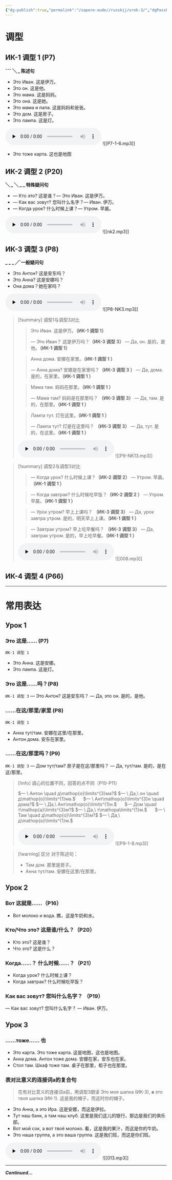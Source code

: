 ```yaml
---
{"dg-publish":true,"permalink":"/sapere-aude//russkij/urok-3/","dgPassFrontmatter":true}
---
```


# 调型
## ИК-1 调型 1 (P7)

**¯¯¯ ╲ _ 陈述句**

- Это Иван. 这是伊万。
- Это он. 这是他。
- Это мама. 这是妈妈。
- Это она. 这是她。
- Это мама и папа. 这是妈妈和爸爸。
- Это дом. 这是房子。
- Это лампа. 这是灯。

<audio id="audio" controls="" preload="none"><source id="mp3" src="https://huangyahui.com/img/user/TARDIS/Assets/2023/P7-1-6.mp3"></audio>
![[P7-1-6.mp3]]

- Это тоже карта. 这也是地图
## ИК-2 调型 2 (P20)

**╲ _ ╲ _ _ 特殊疑问句**

- — Кто это? 这是谁？— Это Иван. 这是伊万。
- — Как вас зовут? 您叫什么名字？— Иван. 伊万。
- — Когда урок? 什么时候上课？— Утром. 早晨。

<audio id="audio" controls="" preload="none"><source id="mp3" src="https://huangyahui.com/img/user/TARDIS/Assets/2023/nk2.mp3"></audio>
![[nk2.mp3]]

## ИК-3 调型 3 (P8)

**_ _ _ ╱\`一般疑问句**

- Это Антон? 这是安东吗？
- Это Анна? 这是安娜吗？
- Она дома？她在家吗？

<audio id="audio" controls="" preload="none"><source id="mp3" src="https://huangyahui.com/img/user/TARDIS/Assets/2023/P8-NK3.mp3"></audio>
![[P8-NK3.mp3]]

>[!summary] 调型1与调型3对比
>>Это Иван. 这是伊万。**（ИК-1 调型 1）**
>>
>>— Это Иван？ 这是伊万吗？**（ИК-3 调型 3）**
>>— Да, он. 是的，是他。**（ИК-1 调型 1）**
>  
>>Анна дома. 安娜在家里。**（ИК-1 调型 1 ）**
>>
>>— Анна дома? 安娜是在家里吗？**（ИК-3 调型 3 ）**
>> — Да, дома. 是的，在家里。**（ИК-1 调型 1 ）**
>   
>>Мама там. 妈妈在那里。**（ИК-1 调型 1 ）**
>>
>>— Мама там? 妈妈是在那里吗？ **（ИК-3 调型 3）**
>>— Да, там. 是的，在那里。**（ИК-1 调型 1 ）**
>   
>>Лампа тут. 灯在这里。**（ИК-1 调型 1 ）**
>>
>>— Лампа тут?  灯是在这里吗？ **（ИК-3 调型 3）**
>> — Да, тут. 是的，在这里。**（ИК-1 调型 1 ）**
>
><audio id="audio" controls="" preload="none"><source id="mp3" src="https://huangyahui.com/img/user/TARDIS/Assets/2023/P9-NK13.mp3"></audio>
![[P9-NK13.mp3]]

>[!summary] 调型2与调型3对比
>>— Когда урок? 什么时候上课？**（ИК-2 调型 2）**
>>— Утром. 早晨。**（ИК-1 调型 1 ）**
>  
>>— Когда завтрак? 什么时候吃早饭？**（ИК-2 调型 2 ）**
>> — Утром. 早晨。**（ИК-1 调型 1 ）**
>   
>>— Урок утром? 早上上课吗？ **（ИК-3 调型 3）**
>>— Да, урок завтра утром. 是的，明天早上上课。**（ИК-1 调型 1 ）**
>   
>> — Завтрак утром?  早上吃早餐吗？ **（ИК-3 调型 3）**
>> — Да, завтрак утром. 是的，早上吃早餐。**（ИК-1 调型 1 ）**
>
><audio id="audio" controls="" preload="none"><source id="mp3" src="https://huangyahui.com/img/user/TARDIS/Assets/2023/008.mp3"></audio>
![[008.mp3]]

## ИК-4 调型 4 (P66)


---
# 常用表达
## Урок 1
### Это 这是…… (P7)
`ИК-1 调型 1` 
- Это Анна. 这是安娜。
- Это лампа. 这是灯。

### Это 这是……吗？(P8)
`ИК-1 调型 3` 
— Это Антон? 这是安东吗？
— Да, это он. 是的，是他。

### ……在这/那里/家里 (P8)
`ИК-1 调型 1` 
- Анна тут/там. 安娜在这里/在那里。
- Антон дома. 安东在家里。

### ……在这/那里吗？(P9)
`ИК-1 调型 3` 
— Дом тут/там? 房子是在这/那里吗？
— Да, тут/там. 是的，是在这/那里。

>[!info] 调心的位置不同，回答的点不同（P10-P11）
>
> $— \ Антон \quad д\mathop{о}\limits^{3}ма?$
>$— \ Да,\ он \quad д\mathop{о}\limits^{1}ма.$
>$\quad$
>$— \ Ант\mathop{о}\limits^{3}н \quad дома?$
>$— \ Да,\ Ант\mathop{о}\limits^{1}н.$
>$\quad$
>$— Дом \quad т\mathop{а}\limits^{3}м?$
>$— \ Да,\ т\mathopа\limits^{1}м.$
>$\quad$
>$— \ Там \quad д\mathop{о}\limits^{3}м?$
>$— \ Да,\ д\mathop{о}\limits^{1}м.$
>
><audio id="audio" controls="" preload="none"><source id="mp3" src="https://huangyahui.com/img/user/TARDIS/Assets/2023/p9-1-8.mp3"></audio>
![[P9-1-8.mp3]]

>[!warning] 区分
>对于陈述句：
>
>- Там дом. 那里是房子。
>- Анна тут/там. 安娜在这里/在那里。

## Урок 2
### Вот 这就是……（P16）
- Вот молоко и вода. 瞧，这是牛奶和水。

### Кто/Что это? 这是谁/什么？（P20）
- Кто это? 这是谁？
- Что это? 这是什么？

### Когда……？ 什么时候……？（P21）
- Когда урок? 什么时候上课？
- Когда завтрак? 什么时候吃早饭？

###  Как вас зовут?  您叫什么名字？  （P19）
— Как вас зовут? 您叫什么名字？
— Иван. 伊万。

## Урок 3
### ……тоже…… 也

- Это карта. Это тоже карта. 这是地图，这也是地图。
- Анна дома. Антон тоже дома. 安娜在家，安东也在家。
- Стол там. Шкаф тоже там. 桌子在那里，柜子也在那里。

### 表对比意义的连接词a的复合句

> 在有对比意义的连接词a前，用调型3朗读
> Это моя шапка (ИК-3), **а** это твоя шапка (ИК-1). 这是我的帽子，而这时你的帽子。

- Это Анна, а это Ира. 这是安娜，而这是伊拉。
- Тут наш банк, а там наш клуб. 这里是我们这儿的银行，那边是我们的俱乐部。
- Вот мой сок, а вот твоё молоко. 看，这是我的果汁，而这是你的牛奶。
- Это наша группа, а это ваша группа. 这是我们班，而这是你们班。

<audio id="audio" controls="" preload="none"><source id="mp3" src="https://huangyahui.com/img/user/TARDIS/Assets/2023/013.mp3"></audio>
![[013.mp3]]

---
***Continued...***